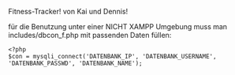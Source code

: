 Fitness-Tracker! von Kai und Dennis!

für die Benutzung unter einer NICHT XAMPP Umgebung muss man includes/dbcon_f.php mit passenden Daten füllen:

```
<?php
$con = mysqli_connect('DATENBANK_IP', 'DATENBANK_USERNAME', 'DATENBANK_PASSWD', 'DATENBANK_NAME');
```
